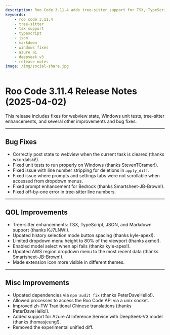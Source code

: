 ```yaml
---
description: Roo Code 3.11.4 adds tree-sitter support for TSX, TypeScript, JSON, and Markdown, fixes Windows unit tests, improves UI elements, and enhances provider support.
keywords:
    - roo code 3.11.4
    - tree-sitter
    - tsx support
    - typescript
    - json
    - markdown
    - windows fixes
    - azure ai
    - deepseek v3
    - release notes
image: /img/social-share.jpg
---
```


# Roo Code 3.11.4 Release Notes (2025-04-02)

This release includes fixes for webview state, Windows unit tests, tree-sitter enhancements, and several other improvements and bug fixes.

---

## Bug Fixes

- Correctly post state to webview when the current task is cleared (thanks wkordalski!).
- Fixed unit tests to run properly on Windows (thanks StevenTCramer!).
- Fixed issue with line number stripping for deletions in `apply_diff`.
- Fixed issue where prompts and settings tabs were not scrollable when accessed from dropdown menus.
- Fixed prompt enhancement for Bedrock (thanks Smartsheet-JB-Brown!).
- Fixed off-by-one error in tree-sitter line numbers.

---

## QOL Improvements

- Tree-sitter enhancements: TSX, TypeScript, JSON, and Markdown support (thanks KJ7LNW!).
- Updated history selection mode button spacing (thanks kyle-apex!).
- Limited dropdown menu height to 80% of the viewport (thanks axmo!).
- Enabled model select when api fails (thanks kyle-apex!).
- Updated AWS region dropdown menu to the most recent data (thanks Smartsheet-JB-Brown!).
- Made extension icon more visible in different themes.

---

## Misc Improvements

- Updated dependencies via `npm audit fix` (thanks PeterDaveHello!).
- Allowed processes to access the Roo Code API via a unix socket.
- Improved zh-TW Traditional Chinese translations (thanks PeterDaveHello!).
- Added support for Azure AI Inference Service with DeepSeek-V3 model (thanks thomasjeung!).
- Removed the experimental unified diff.
